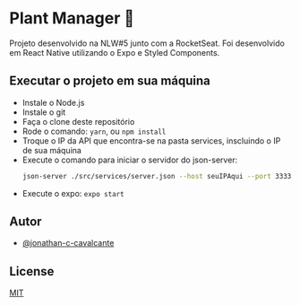 
# Plant Manager 🌱

Projeto desenvolvido na NLW#5 junto com a RocketSeat. Foi desenvolvido em React Native utilizando o Expo e Styled Components.




## Executar o projeto em sua máquina

 - Instale o Node.js
 - Instale o git
 - Faça o clone deste repositório
 - Rode o comando: ```yarn```, ou ```npm install```
 - Troque o IP da API que encontra-se na pasta services, inscluindo o IP de sua máquina
 - Execute o comando para iniciar o servidor do json-server: 
    ```bash
    json-server ./src/services/server.json --host seuIPAqui --port 3333 --delay 700
    ```
 - Execute o expo: ```expo start```

  
## Autor

- [@jonathan-c-cavalcante](https://www.linkedin.com/in/jonathan-c-cavalcante/)

  
## License

[MIT](https://choosealicense.com/licenses/mit/)

  
